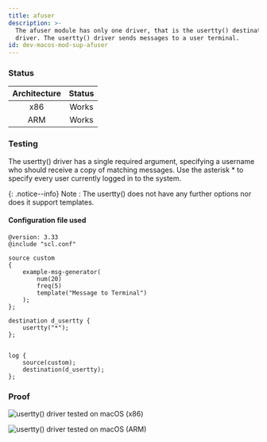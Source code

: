 ```yaml
---
title: afuser
description: >-
  The afuser module has only one driver, that is the usertty() destination
  driver. The usertty() driver sends messages to a user terminal.
id: dev-macos-mod-sup-afuser
---
```


### Status

| Architecture | Status |
| :----------: | :----: |
|      x86     |  Works |
|      ARM     |  Works |

### Testing <a href="#testing" id="testing"></a>

The usertty() driver has a single required argument, specifying a username who should receive a copy of matching messages. Use the asterisk \* to specify every user currently logged in to the system.

{: .notice--info}
Note : The usertty() does not have any further options nor does it support templates.

#### Configuration file used <a href="#configuration-file-used" id="configuration-file-used"></a>

```config
@version: 3.33
@include "scl.conf"

source custom
{
    example-msg-generator(
        num(20)
        freq(5)
        template("Message to Terminal")
    );
};

destination d_usertty {
    usertty("*");
};


log {
    source(custom);
    destination(d_usertty);
};

```

### Proof

![usertty() driver tested on macOS (x86)](<{{dev_img_folder}}/module-support/Screenshot 2021-08-15 at 8.22.48 PM.png>)

![usertty() driver tested on macOS (ARM)](<{{dev_img_folder}}/module-support/Screenshot 2021-08-15 at 8.34.14 PM.png>)
